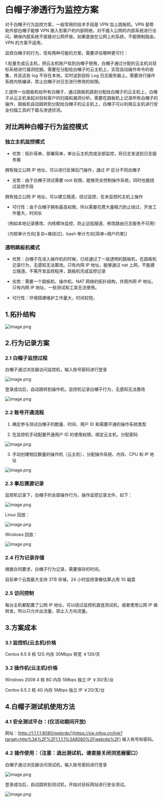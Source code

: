 # 白帽子渗透行为监控方案

对于白帽子行为监控方案，一般常用的技术手段是 VPN 加上跳板机。VPN 是帮助外部白帽子能够 VPN 拨入到客户的内部网络，对不接入公网的内部系统进行访问。确保内部系统不直接对公网开放。如果是放在公网上的系统，不能限制路由，VPN 的方案不适用。



监控白帽子的行为，现有两种可能的方案，需要评估哪种更可行：

1.批量生成云主机，把云主机账户给到白帽子使用，白帽子通过分配的云主机对目标系统进行漏洞挖掘。需要在分配给白帽子的云主机上，实现自动操作命令的收集，并且这些 log 不存在本地，实时送到目标 Log 日志服务器上。需要进行操作系统内核编译，禁止白帽子对日志进行修改的权限。

2.提供一台跳板机给所有白帽子，通过跳板机跳到分配给白帽子的云主机上，白帽子从云主机发起对目标客户的扫描和漏洞分析。需要在跳板机上记录所有白帽子的操作，跳板机自动跳转到分配给白帽子的云主机上，白帽子可以利用云主机进行安全扫描工具的下载与渗透侦测。



## 对比两种白帽子行为监控模式

###  独立主机监控模式

- 优势：拓扑简单，部署简单，单台云主机完成全部监控，将日志发送到日志服务器

拥有独立公网 IP 地址，可以进行反弹后门操作，通过 IP 区分不同白帽子

- 劣势：由于白帽子测试需要 root 权限，能够完全控制操作系统，同时也能绕过监控手段

拥有独立公网 IP 地址，可以建立隧道，绕过监控，在未监控的主机上操作

- 可行性：由于白帽子拥有最高权限，所以需要花费大量精力防止绕过，开发工作量大，时间长

（例如本地记录篡改、内核模块监控、防止远程隧道、修改路由日志服务不可用）

（内核审计方向[复杂+难绕过]、bash 审计方向[简单+用户约束]）

### 透明跳板机模式

- 优势：白帽子在进入操作机的时候，已经通过了一层透明的跳板机，在跳板机记录行为，无感知无法篡改。只有内网 IP 地址，能够通过 nat 上网，不能建立隧道。不需开发监控程序，跳板机完成监控记录

- 劣势：需要一个跳板机、操作机、NAT 网络的拓扑结构，共用外网 IP 地址。只有内网 IP 地址，一些测试和工具无法使用。

- 可行性：环境搭建维护工作量大，时间较短。


## 1.拓扑结构 

![image.png](white-hat-penetration-behavior-monitoring-solution/1657955239098-71eaf9a0-7faa-477b-a703-14d905f9ba54.webp)



## 2.行为记录方案 

### 2.1 白帽子监控过程 

白帽子通过浏览器访问监控机，输入账号密码进行登录

![image.png](white-hat-penetration-behavior-monitoring-solution/1657955239975-2d3d2494-0d81-4eff-86d7-7fb74d8bf2d5.webp)

登录成功后，自动跳转到操作机，监控机记录白帽子行为，无感知无法篡改

![image.png](white-hat-penetration-behavior-monitoring-solution/1657955241316-4a34f53e-393e-4ed7-9394-91bbae316840.webp)



### 2.2 账号开通流程 

1. 确定参与测试白帽子的数量、时间、用户 ID 和需要开通的操作系统类型

2. 在监控机手动配置开通用户 ID 的使用权限，绑定云主机，分配密码

![image.png](white-hat-penetration-behavior-monitoring-solution/1657955241264-2d12241f-b2e7-4441-a5dd-eb40b6d5affe.webp)

3. 手动创建相应数量的操作机（云主机），分配操作系统、内存、CPU 和 IP 地址

![image.png](white-hat-penetration-behavior-monitoring-solution/1657955240040-ad448be4-91ae-43d0-a7bf-a37d6ecce8c0.webp)



### 2.3 事后溯源记录 

监控机记录下，白帽子的全部操作行为，操作监控记录文件，如下：

![image.png](white-hat-penetration-behavior-monitoring-solution/1657955241541-f8c0ce68-5d10-48fe-a7d6-aeeef3c66c90.webp)



Linux 回放：

![image.png](white-hat-penetration-behavior-monitoring-solution/1657955244099-a0512ee3-a60f-4b57-8476-03c008f1b115.webp)


Windows 回放：

![image.png](white-hat-penetration-behavior-monitoring-solution/1657955242511-670cb65b-e207-4752-acf5-8339b3738687.webp)



### 2.4 行为记录存储 

根据合同要求，白帽子行为记录，需要保存的时间。

目前单个云盘最大支持 3TB 存储，24 小时监控录像估算占用 1G 磁盘

### 2.5 访问控制 

每台主机都配置了公网 IP 地址，可以绕过监控机直连测试机，或者使用公网 IP 做转发，所以只允许出流量，禁止入方向流量。 

## 3.方案成本 

### 3.1 监控机(云主机)价格 

Centos 6.5 8 核 12G 内存 30Mbps 带宽 ￥130/天

### 3.2 操作机(云主机)价格 

Windows 2008 4 核 8G 内存 5Mbps 独立 IP ￥30/天/台

Centos 6.5 2 核 4G 内存 5Mbps 独立 IP ￥20/天/台


## 4.白帽子测试机使用方法 

### 4.1 安全测试平台：(仅活动期间开放) 

网址：[http://1.1.1.1:8080/webrdp/](https://xie.infoq.cn/link?target=http%3A%2F%2F1.1.1.1%3A8080%2Fwebrdp%2F) 输入账号和密码。

### 4.2 操作使用：（注意：退出测试机，请直接关闭浏览器窗口） 

白帽子通过浏览器访问测试机，输入账号密码进行登录

![image.png](white-hat-penetration-behavior-monitoring-solution/1657955243843-ee416430-bcef-45ca-9e9c-8a9efdcae8b6.webp)

登录成功后，自动跳转到测试机，开始对目标网站进行安全测试。

![image.png](white-hat-penetration-behavior-monitoring-solution/1657955244953-4f958aea-de78-4dc2-9e3f-9f8dae72d644.webp)

